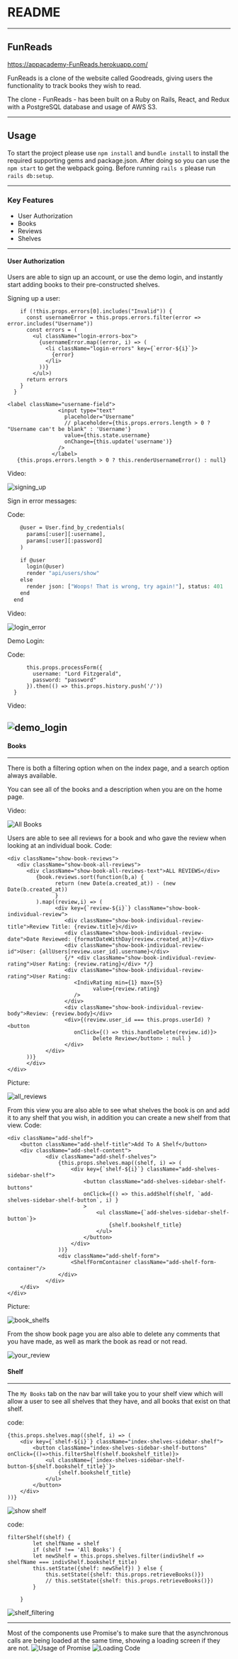 # README
----------
## FunReads

https://appacademy-FunReads.herokuapp.com/

FunReads is a clone of the website called Goodreads, giving users the functionality to track books they wish to read.

The clone - FunReads - has been built on a Ruby on Rails, React, and Redux with a PostgreSQL database and usage of AWS S3. 

----------

## Usage
To start the project please use `npm install` and `bundle install` to install the required supporting gems and package.json. After doing so you can use the `npm start` to get the webpack going. Before running `rails s` please run `rails db:setup`. 

--------
### Key Features

   * User Authorization 
   * Books
   * Reviews
   * Shelves
--------

#### User Authorization
Users are able to sign up an account, or use the demo login, and instantly start adding books to their pre-constructed shelves.

Signing up a user:

```renderUsernameError() {
    if (!this.props.errors[0].includes("Invalid")) {
      const usernameError = this.props.errors.filter(error => error.includes("Username"))
      const errors = (
        <ul className="login-errors-box">
          {usernameError.map((error, i) => (
            <li className="login-errors" key={`error-${i}`}>
              {error}
            </li>
          ))}
        </ul>)
      return errors
    }
  }

<label className="username-field">
                <input type="text"
                  placeholder="Username"
                  // placeholder={this.props.errors.length > 0 ? "Username can't be blank" : 'Username'}
                  value={this.state.username}
                  onChange={this.update('username')}
                />
              </label>
   {this.props.errors.length > 0 ? this.renderUsernameError() : null}
   ```

Video:

![signing_up](https://github.com/Micjoey/FunReads_FSP/blob/master/app/assets/videos/sign%20up.gif)


Sign in error messages: 

Code:

```def create
    @user = User.find_by_credentials(
      params[:user][:username],
      params[:user][:password]
    )

    if @user
      login(@user)
      render "api/users/show"
    else
      render json: ["Woops! That is wrong, try again!"], status: 401
    end
  end 
```

Video:

![login_error](https://github.com/Micjoey/FunReads_FSP/blob/master/app/assets/videos/error-message.gif)

Demo Login:

Code:
```handleDemoLogin() {
      this.props.processForm({
        username: "Lord Fitzgerald",
        password: "password"
      }).then(() => this.props.history.push('/'))
  }
```

Video:

![demo_login](https://github.com/Micjoey/FunReads_FSP/blob/master/app/assets/videos/demo%20login.gif)
--------

#### Books
--------
There is both a filtering option when on the index page, and a search option always available.

You can see all of the books and a description when you are on the home page.

Video:

![All Books](https://github.com/Micjoey/FunReads_FSP/blob/master/app/assets/videos/index%20books.gif)


Users are able to see all reviews for a book and who gave the review when looking at an individual book.
Code:

```
<div className="show-book-reviews">
   <div className="show-book-all-reviews">
      <div className="show-book-all-reviews-text">ALL REVIEWS</div>
         {book.reviews.sort(function(b,a) {
               return (new Date(a.created_at)) - (new Date(b.created_at))
               }
         ).map((review,i) => (
               <div key={`review-${i}`} className="show-book-individual-review">
                  <div className="show-book-individual-review-title">Review Title: {review.title}</div>
                  <div className="show-book-individual-review-date">Date Reviewed: {formatDateWithDay(review.created_at)}</div>
                  <div className="show-book-individual-review-id">User: {allUsers[review.user_id].username}</div>
                  {/* <div className="show-book-individual-review-rating">User Rating: {review.rating}</div> */}
                  <div className="show-book-individual-review-rating">User Rating: 
                     <IndivRating min={1} max={5}
                           value={review.rating}
                     />
                  </div>
                  <div className="show-book-individual-review-body">Review: {review.body}</div>
                  <div>{(review.user_id === this.props.userId) ? <button 
                     onClick={() => this.handleDelete(review.id)}>
                           Delete Review</button> : null }
                  </div>
            </div>
      ))}
      </div>
</div>
```

Picture:

![all_reviews](https://github.com/Micjoey/FunReads_FSP/blob/master/app/assets/images/All%20Reviews.png)

From this view you are also able to see what shelves the book is on and add it to any shelf that you wish, in addition you can create a new shelf from that view. 
Code:
```
<div className="add-shelf">
    <button className="add-shelf-title">Add To A Shelf</button>
    <div className="add-shelf-content">
            <div className="add-shelf-shelves">
                {this.props.shelves.map((shelf, i) => (
                    <div key={`shelf-${i}`} className="add-shelves-sidebar-shelf">
                        <button className="add-shelves-sidebar-shelf-buttons" 
                        onClick={() => this.addShelf(shelf, `add-shelves-sidebar-shelf-button`, i) }
                        >
                            <ul className={`add-shelves-sidebar-shelf-button`}>
                                {shelf.bookshelf_title}
                            </ul>
                        </button>
                    </div>
                ))}
                <div className="add-shelf-form">
                    <ShelfFormContainer className="add-shelf-form-container"/>
                </div>
            </div>
    </div>
</div>
```

Picture:

![book_shelfs](https://github.com/Micjoey/FunReads_FSP/blob/master/app/assets/images/Add%20to%20Shelf.png)

From the show book page you are also able to delete any comments that you have made, as well as mark the book as read or not read.

![your_review](https://github.com/Micjoey/FunReads_FSP/blob/master/app/assets/videos/delete%20and%20create%20review.gif)

#### Shelf
--------
The `My Books` tab on the nav bar will take you to your shelf view which will allow a user to see all shelves that they have, and all books that exist on that shelf. 

code:
```
{this.props.shelves.map((shelf, i) => (
    <div key={`shelf-${i}`} className="index-shelves-sidebar-shelf">
        <button className="index-shelves-sidebar-shelf-buttons" onClick={()=>this.filterShelf(shelf.bookshelf_title)}>
            <ul className={`index-shelves-sidebar-shelf-button-${shelf.bookshelf_title}`}>
                {shelf.bookshelf_title}
            </ul>
        </button>
    </div>
))}
```
![show shelf](https://github.com/Micjoey/FunReads_FSP/blob/master/app/assets/videos/show%20shelf.gif)


code:
```
filterShelf(shelf) {
        let shelfName = shelf
        if (shelf !== 'All Books') {
        let newShelf = this.props.shelves.filter(indivShelf => shelfName === indivShelf.bookshelf_title)
        this.setState({shelf: newShelf}) } else {
            this.setState({shelf: this.props.retrieveBooks()})
            // this.setState({shelf: this.props.retrieveBooks()})
        }

    }
```
![shelf_filtering](https://github.com/Micjoey/FunReads_FSP/blob/master/app/assets/videos/shelf%20filter.gif)


--------

Most of the components use Promise's to make sure that the asynchronous calls are being loaded at the same time, showing a loading screen if they are not. 
![Usage of Promise](https://github.com/Micjoey/FunReads_FSP/blob/master/app/assets/images/promise.png)
![Loading Code](https://github.com/Micjoey/FunReads_FSP/blob/master/app/assets/images/loading%20code.png)











